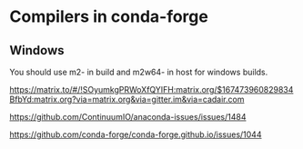 # Compilers in conda-forge


## Windows

You should use m2- in build and m2w64- in host for windows builds.

https://matrix.to/#/!SOyumkgPRWoXfQYIFH:matrix.org/$167473960829834BfbYd:matrix.org?via=matrix.org&via=gitter.im&via=cadair.com

https://github.com/ContinuumIO/anaconda-issues/issues/1484

https://github.com/conda-forge/conda-forge.github.io/issues/1044